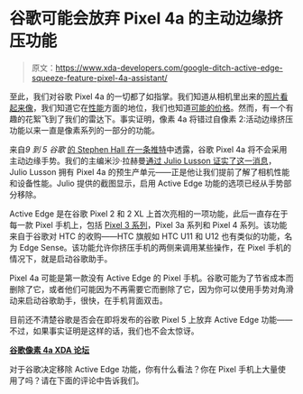 # 谷歌可能会放弃 Pixel 4a 的主动边缘挤压功能

> 原文：<https://www.xda-developers.com/google-ditch-active-edge-squeeze-feature-pixel-4a-assistant/>

至此，我们对谷歌 Pixel 4a 的一切都了如指掌。我们知道从相机里出来的[照片看起来像](https://www.xda-developers.com/google-pixel-4a-camera-review-leak/)，我们知道它在[性能](https://www.xda-developers.com/google-pixel-4a-performance-review-leak/)方面的地位，我们也知道[可能的价格](https://www.xda-developers.com/google-pixel-4a-pixel-5-prices-survery/)。然而，有一个有趣的花絮飞到了我们的雷达下。事实证明，像素 4a 将错过自像素 2:活动边缘挤压功能以来一直是像素系列的一部分的功能。

来自*9 到 5 谷歌* [的 Stephen Hall 在一条推特](https://twitter.com/hallstephenj/status/1262451111530618881)中透露，谷歌 Pixel 4a 将不会采用主动边缘手势。我们的主编米沙·拉赫曼[通过 Julio Lusson 证实了这一消息](https://twitter.com/MishaalRahman/status/1262453016847945733/photo/1)，Julio Lusson 拥有 Pixel 4a 的预生产单元——正是他让我们提前了解了相机性能和设备性能。Julio 提供的截图显示，启用 Active Edge 功能的选项已经从手势部分移除。

Active Edge 是在谷歌 Pixel 2 和 2 XL 上首次亮相的一项功能，此后一直存在于每一款 Pixel 手机上，包括 [Pixel 3 系列](https://www.xda-developers.com/google-pixel-2-active-edge-google-pixel-3/)，Pixel 3a 系列和 Pixel 4 系列。该功能来自于谷歌对 HTC 的收购——HTC 旗舰如 HTC U11 和 U12 也有类似的功能，名为 Edge Sense。该功能允许你挤压手机的两侧来调用某些操作，在 Pixel 手机的情况下，就是启动谷歌助手。

Pixel 4a 可能是第一款没有 Active Edge 的 Pixel 手机。谷歌可能为了节省成本而删除了它，或者他们可能因为不再需要它而删除了它，因为你可以使用手势对角滑动来启动谷歌助手，很快，在手机背面双击。

目前还不清楚谷歌是否会在即将发布的谷歌 Pixel 5 上放弃 Active Edge 功能——不过，如果事实证明是这样的话，我们也不会太惊讶。

**[谷歌像素 4a XDA 论坛](https://forum.xda-developers.com/pixel-4a)**

对于谷歌决定移除 Active Edge 功能，你有什么看法？你在 Pixel 手机上大量使用了吗？请在下面的评论中告诉我们。